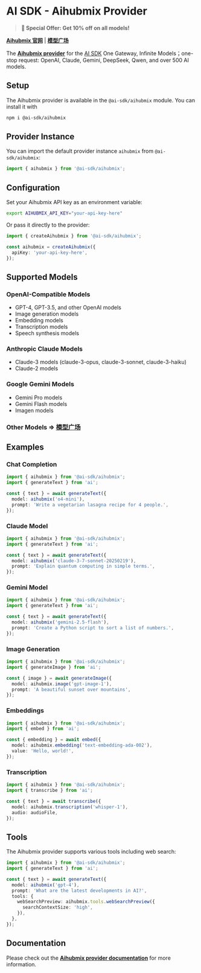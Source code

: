 # AI SDK - Aihubmix Provider

> **🎉 Special Offer: Get 10% off on all models!**

**[Aihubmix 官网](https://aihubmix.com/)** | **[模型广场](https://aihubmix.com/models)**

The **[Aihubmix provider](https://ai-sdk.dev/providers/ai-sdk-providers/aihubmix)** for the [AI SDK](https://ai-sdk.dev/docs)
One Gateway, Infinite Models；one-stop request: OpenAI, Claude, Gemini, DeepSeek, Qwen, and over 500 AI models.

## Setup

The Aihubmix provider is available in the `@ai-sdk/aihubmix` module. You can install it with

```bash
npm i @ai-sdk/aihubmix
```

## Provider Instance

You can import the default provider instance `aihubmix` from `@ai-sdk/aihubmix`:

```ts
import { aihubmix } from '@ai-sdk/aihubmix';
```

## Configuration

Set your Aihubmix API key as an environment variable:

```bash
export AIHUBMIX_API_KEY="your-api-key-here"
```

Or pass it directly to the provider:

```ts
import { createAihubmix } from '@ai-sdk/aihubmix';

const aihubmix = createAihubmix({
  apiKey: 'your-api-key-here',
});
```

## Supported Models

### OpenAI-Compatible Models
- GPT-4, GPT-3.5, and other OpenAI models
- Image generation models
- Embedding models
- Transcription models
- Speech synthesis models

### Anthropic Claude Models
- Claude-3 models (claude-3-opus, claude-3-sonnet, claude-3-haiku)
- Claude-2 models

### Google Gemini Models
- Gemini Pro models
- Gemini Flash models
- Imagen models


### Other Models => [模型广场](https://aihubmix.com/models)


## Examples

### Chat Completion

```ts
import { aihubmix } from '@ai-sdk/aihubmix';
import { generateText } from 'ai';

const { text } = await generateText({
  model: aihubmix('o4-mini'),
  prompt: 'Write a vegetarian lasagna recipe for 4 people.',
});
```

### Claude Model

```ts
import { aihubmix } from '@ai-sdk/aihubmix';
import { generateText } from 'ai';

const { text } = await generateText({
  model: aihubmix('claude-3-7-sonnet-20250219'),
  prompt: 'Explain quantum computing in simple terms.',
});
```

### Gemini Model

```ts
import { aihubmix } from '@ai-sdk/aihubmix';
import { generateText } from 'ai';

const { text } = await generateText({
  model: aihubmix('gemini-2.5-flash'),
  prompt: 'Create a Python script to sort a list of numbers.',
});
```

### Image Generation

```ts
import { aihubmix } from '@ai-sdk/aihubmix';
import { generateImage } from 'ai';

const { image } = await generateImage({
  model: aihubmix.image('gpt-image-1'),
  prompt: 'A beautiful sunset over mountains',
});
```

### Embeddings

```ts
import { aihubmix } from '@ai-sdk/aihubmix';
import { embed } from 'ai';

const { embedding } = await embed({
  model: aihubmix.embedding('text-embedding-ada-002'),
  value: 'Hello, world!',
});
```

### Transcription

```ts
import { aihubmix } from '@ai-sdk/aihubmix';
import { transcribe } from 'ai';

const { text } = await transcribe({
  model: aihubmix.transcription('whisper-1'),
  audio: audioFile,
});
```

## Tools

The Aihubmix provider supports various tools including web search:

```ts
import { aihubmix } from '@ai-sdk/aihubmix';
import { generateText } from 'ai';

const { text } = await generateText({
  model: aihubmix('gpt-4'),
  prompt: 'What are the latest developments in AI?',
  tools: {
    webSearchPreview: aihubmix.tools.webSearchPreview({
      searchContextSize: 'high',
    }),
  },
});
```

## Documentation

Please check out the **[Aihubmix provider documentation](https://ai-sdk.dev/providers/ai-sdk-providers/aihubmix)** for more information.
